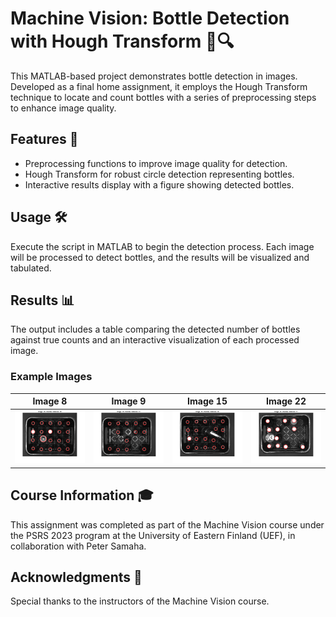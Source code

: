 # Machine Vision: Bottle Detection with Hough Transform 🍾🔍

This MATLAB-based project demonstrates bottle detection in images. Developed as a final home assignment, it employs the Hough Transform technique to locate and count bottles with a series of preprocessing steps to enhance image quality.

## Features 🌟

- Preprocessing functions to improve image quality for detection.
- Hough Transform for robust circle detection representing bottles.
- Interactive results display with a figure showing detected bottles.

## Usage 🛠️

Execute the script in MATLAB to begin the detection process. Each image will be processed to detect bottles, and the results will be visualized and tabulated.

## Results 📊

The output includes a table comparing the detected number of bottles against true counts and an interactive visualization of each processed image.

### Example Images

| Image 8 | Image 9 | Image 15 | Image 22 |
|:-------:|:-------:|:-------:|:-------:|
| ![Image 1](result/8.png) | ![Image 2](result/9.png) | ![Image 3](result/15.png) | ![Image 4](result/22.png) |

## Course Information 🎓

This assignment was completed as part of the Machine Vision course under the PSRS 2023 program at the University of Eastern Finland (UEF), in collaboration with Peter Samaha.

## Acknowledgments 🙏

Special thanks to the instructors of the Machine Vision course.
